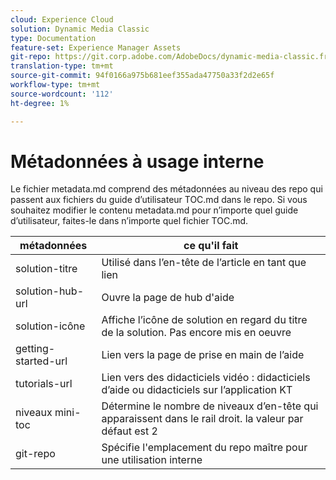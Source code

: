 ```yaml
---
cloud: Experience Cloud
solution: Dynamic Media Classic
type: Documentation
feature-set: Experience Manager Assets
git-repo: https://git.corp.adobe.com/AdobeDocs/dynamic-media-classic.fr-FR
translation-type: tm+mt
source-git-commit: 94f0166a975b681eef355ada47750a33f2d2e65f
workflow-type: tm+mt
source-wordcount: '112'
ht-degree: 1%

---
```



# Métadonnées à usage interne

Le fichier metadata.md comprend des métadonnées au niveau des repo qui passent aux fichiers du guide d’utilisateur TOC.md dans le repo. Si vous souhaitez modifier le contenu metadata.md pour n’importe quel guide d’utilisateur, faites-le dans n’importe quel fichier TOC.md.

| métadonnées | ce qu&#39;il fait |
|--- |--- |
| solution-titre | Utilisé dans l’en-tête de l’article en tant que lien |
| solution-hub-url | Ouvre la page de hub d&#39;aide |
| solution-icône | Affiche l’icône de solution en regard du titre de la solution. Pas encore mis en oeuvre |
| getting-started-url | Lien vers la page de prise en main de l’aide |
| tutorials-url | Lien vers des didacticiels vidéo : didacticiels d’aide ou didacticiels sur l’application KT |
| niveaux mini-toc | Détermine le nombre de niveaux d’en-tête qui apparaissent dans le rail droit. la valeur par défaut est 2 |
| git-repo | Spécifie l&#39;emplacement du repo maître pour une utilisation interne |
